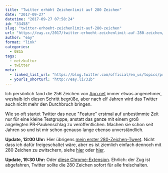 ```yaml
---
title: "Twitter erhöht Zeichenlimit auf 280 Zeichen"
date: "2017-09-27"
datetime: "2017-09-27 07:58:24"
id: "33458"
slug: "twitter-erhoeht-zeichenlimit-auf-280-zeichen"
url: "https://eay.cc/2017/twitter-erhoeht-zeichenlimit-auf-280-zeichen/"
author: "eay"
format: "link"
categories:
  - 0815
tags:
  - netzkultur
  - twitter
meta:
  - linked_list_url: "https://blog.twitter.com/official/en_us/topics/product/2017/Giving-you-more-characters-to-express-yourself.html"
  - yourls_shorturl: "http://eay.li/31b"
---
```


Ich persönlich fand die 256 Zeichen von [App.net](https://eay.cc/tag/app-net/) immer etwas angenehmer, weshalb ich diesen Schritt begrüße, aber nach elf Jahren wird das Twitter auch nicht mehr den Durchbruch bringen.

Wie so oft startet Twitter das neue "Feature" erstmal auf unbestimmte Zeit nur für eine kleine Testgruppe, anstatt das ganze mit einem groß angelegten PR-Paukenschlag zu veröffentlichen. Machen sie schon seit Jahren so und ist mir schon genauso lange ebenso unverständlich.

**Update, 13:00 Uhr:** Hier übrigens [mein erster 280-Zeichen-Tweet](https://twitter.com/eay/status/913039764470804482). Nicht dass ich dafür freigeschaltet wäre, aber es ist ziemlich einfach dennoch mit 280 Zeichen zu zwitschern, siehe [hier](https://twitter.com/ErrataRob/status/912904724063641602) oder [hier](https://www.theverge.com/2017/9/27/16372666/twitter-280-characters-guide-workaround).

**Update, 19:30 Uhr:** Oder [diese Chrome-Extension](https://char280.carrd.co/). Ehrlich: der Zug ist abgefahren, Twitter sollte die 280 Zeichen sofort für alle freischalten.
